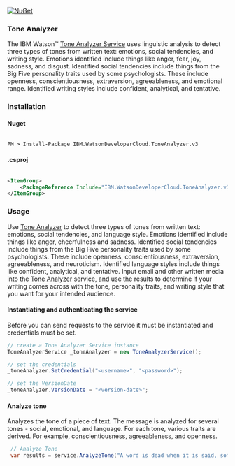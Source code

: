 [![NuGet](https://img.shields.io/badge/nuget-v2.2.1-green.svg?style=flat)](https://www.nuget.org/packages/IBM.WatsonDeveloperCloud.ToneAnalyzer.v3/)

### Tone Analyzer

The IBM Watson™ [Tone Analyzer Service][tone-analyzer] uses linguistic analysis to detect three types of tones from written text: emotions, social tendencies, and writing style. Emotions identified include things like anger, fear, joy, sadness, and disgust. Identified social tendencies include things from the Big Five personality traits used by some psychologists. These include openness, conscientiousness, extraversion, agreeableness, and emotional range. Identified writing styles include confident, analytical, and tentative.

### Installation
#### Nuget
```

PM > Install-Package IBM.WatsonDeveloperCloud.ToneAnalyzer.v3

```
#### .csproj
```xml

<ItemGroup>
    <PackageReference Include="IBM.WatsonDeveloperCloud.ToneAnalyzer.v3" Version="2.2.1" />
</ItemGroup>

```
### Usage
Use [Tone Analyzer][tone-analyzer] to detect three types of tones from written text: emotions, social tendencies, and language style. Emotions identified include things like anger, cheerfulness and sadness. Identified social tendencies include things from the Big Five personality traits used by some psychologists. These include openness, conscientiousness, extraversion, agreeableness, and neuroticism. Identified language styles include things like confident, analytical, and tentative. Input email and other written media into the [Tone Analyzer][tone-analyzer] service, and use the results to determine if your writing comes across with the tone, personality traits, and writing style that you want for your intended audience.

#### Instantiating and authenticating the service
Before you can send requests to the service it must be instantiated and credentials must be set.
```cs
// create a Tone Analyzer Service instance
ToneAnalyzerService _toneAnalyzer = new ToneAnalyzerService();

// set the credentials
_toneAnalyzer.SetCredential("<username>", "<password>");

// set the VersionDate
_toneAnalyzer.VersionDate = "<version-date>";
```


#### Analyze tone
Analyzes the tone of a piece of text. The message is analyzed for several tones - social, emotional, and language. For each tone, various traits are derived. For example, conscientiousness, agreeableness, and openness.
```cs
 // Analyze Tone
 var results = service.AnalyzeTone("A word is dead when it is said, some say. Emily Dickinson");

```

[tone-analyzer]: https://console.bluemix.net/docs/services/tone-analyzer/index.html
